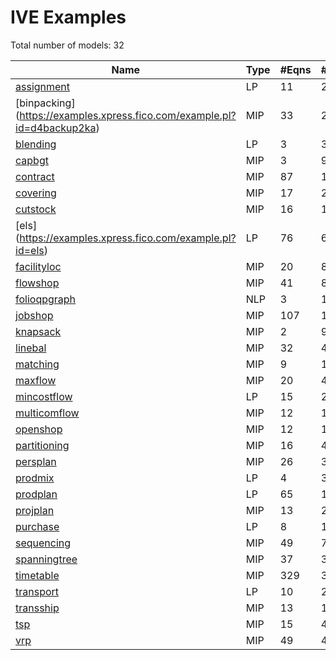 #  IVE Examples


Total number of models:   32

| Name         | Type | #Eqns | #Vars | #NZ  | #NNZ |
|--------------|------|-------|-------|------|------|
| [assignment](https://examples.xpress.fico.com/example.pl?id=assignmentgr)   | LP   | 11    | 26    | 76   | 0    |
| [binpacking] (https://examples.xpress.fico.com/example.pl?id=d4backup2ka)  | MIP  | 33    | 232   | 683  | 0    |
| [blending](https://examples.xpress.fico.com/example.pl?id=blendinggr)     | LP   | 3     | 3     | 7    | 0    |
| [capbgt](https://examples.xpress.fico.com/example.pl?id=capbgtgr)       | MIP  | 3     | 9     | 25   | 0    |
| [contract](https://examples.xpress.fico.com/example.pl?id=contractgr)     | MIP  | 87    | 121   | 361  | 0    |
| [covering](https://examples.xpress.fico.com/example.pl?id=coveringgr#covering_graph_mos)     | MIP  | 17    | 23    | 64   | 0    |
| [cutstock](https://examples.xpress.fico.com/example.pl?id=cutstockgr)     | MIP  | 16    | 16    | 31   | 0    |
| [els] (https://examples.xpress.fico.com/example.pl?id=els)         | LP   | 76    | 61    | 601  | 0    |
| [facilityloc](https://examples.xpress.fico.com/example.pl?id=facility_location_R)  | MIP  | 20    | 85    | 226  | 0    |
| [flowshop](https://examples.xpress.fico.com/example.pl?id=bsnsoptbook_ovw#bo_flowshop_mos)     | MIP  | 41    | 82    | 589  | 0    |
| [folioqpgraph](https://examples.xpress.fico.com/example.pl?id=folio_15#filedisploc) | NLP  | 3     | 11    | 25   | 10   |
| [jobshop](https://examples.xpress.fico.com/example.pl?id=jobshopap)      | MIP  | 107   | 16    | 311  | 0    |
| [knapsack](https://examples.xpress.fico.com/example.pl?id=knapsackgr)     | MIP  | 2     | 9     | 17   | 0    |
| [linebal](https://examples.xpress.fico.com/example.pl?id=linebalgr)      | MIP  | 32    | 49    | 228  | 0    |
| [matching](https://examples.xpress.fico.com/example.pl?id=matchinggr)     | MIP  | 9     | 16    | 46   | 0    |
| [maxflow](https://examples.xpress.fico.com/example.pl?id=maxflowgr#maxflow_graph_mos)      | MIP  | 20    | 45    | 116  | 0    |
| [mincostflow](https://examples.xpress.fico.com/example.pl?id=mincostflowgr#mincostflow_graph_mos)  | LP   | 15    | 25    | 57   | 0    |
| [multicomflow](https://examples.xpress.fico.com/example.pl?id=multicomflowgr#multicomflow_graph_mos) | MIP  | 12    | 18    | 80   | 0    |
| [openshop](https://examples.xpress.fico.com/example.pl?id=openshopgr#openshop_graph_mos)     | MIP  | 12    | 17    | 52   | 0    |
| [partitioning](https://examples.xpress.fico.com/example.pl?id=partitioninggr) | MIP  | 16    | 49    | 187  | 0    |
| [persplan](https://examples.xpress.fico.com/example.pl?id=persplangr#persplan_graph_mos)     | MIP  | 26    | 31    | 91   | 0    |
| [prodmix](https://examples.xpress.fico.com/example.pl?id=prodmixgr)      | LP   | 4     | 3     | 9    | 0    |
| [prodplan](https://examples.xpress.fico.com/example.pl?id=prodplangr#prodplan_graph_mos)     | LP   | 65    | 107   | 337  | 0    |
| [projplan](https://examples.xpress.fico.com/example.pl?id=projplangr)     | MIP  | 13    | 22    | 96   | 0    |
| [purchase](https://examples.xpress.fico.com/example.pl?id=purchasegr)     | LP   | 8     | 16    | 37   | 0    |
| [sequencing](https://examples.xpress.fico.com/example.pl?id=sequencinggr)   | MIP  | 49    | 71    | 342  | 0    |
| [spanningtree](https://examples.xpress.fico.com/example.pl?id=spanningtreegr#spanningtree_graph_mos) | MIP  | 37    | 37    | 176  | 0    |
| [timetable](https://examples.xpress.fico.com/example.pl?id=timetablegr)    | MIP  | 329   | 361   | 1621 | 0    |
| [transport](https://examples.xpress.fico.com/example.pl?id=transportgr)    | LP   | 10    | 21    | 58   | 0    |
| [transship](https://examples.xpress.fico.com/example.pl?id=transshipgr)    | MIP  | 13    | 12    | 34   | 0    |
| [tsp](https://examples.xpress.fico.com/example.pl?id=f5tour_h)          | MIP  | 15    | 43    | 127  | 0    |
| [vrp](https://examples.xpress.fico.com/example.pl?id=vrpgr)          | MIP  | 49    | 49    | 247  | 0    |